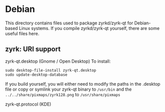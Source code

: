 
Debian
====================
This directory contains files used to package zyrkd/zyrk-qt
for Debian-based Linux systems. If you compile zyrkd/zyrk-qt yourself, there are some useful files here.

## zyrk: URI support ##


zyrk-qt.desktop  (Gnome / Open Desktop)
To install:

	sudo desktop-file-install zyrk-qt.desktop
	sudo update-desktop-database

If you build yourself, you will either need to modify the paths in
the .desktop file or copy or symlink your zyrk-qt binary to `/usr/bin`
and the `../../share/pixmaps/zyrk128.png` to `/usr/share/pixmaps`

zyrk-qt.protocol (KDE)

